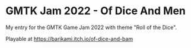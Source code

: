 # GMTK Jam 2022 - Of Dice And Men

My entry for the GMTK Game Jam 2022 with theme "Roll of the Dice".

Playable at https://barikami.itch.io/of-dice-and-bam
